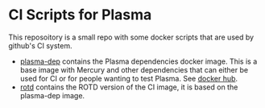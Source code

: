 CI Scripts for Plasma
=====================

This reposoitory is a small repo with some docker scripts that are used by
github's CI system.

 * [plasma-dep](plasma-dep) contains the Plasma dependencies docker image.
   This is a base image with Mercury and other dependencies that can either
   be used for CI or for people wanting to test Plasma.
   See [docker hub](https://hub.docker.com/r/paulbone/plasma-dep).
 * [rotd](rotd) contains the ROTD version of the CI image, it is based on
   the plasma-dep image.

